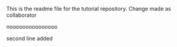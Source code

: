This is the readme file for the tutorial repository.
Change made as collaborator


nooooooooooooooo

second line added